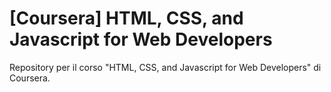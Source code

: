 # [Coursera] HTML, CSS, and Javascript for Web Developers
Repository per il corso "HTML, CSS, and Javascript for Web Developers" di Coursera.


